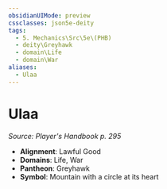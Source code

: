 ```yaml
---
obsidianUIMode: preview
cssclasses: json5e-deity
tags:
  - 5. Mechanics\Src\5e\(PHB)
  - deity\Greyhawk
  - domain\Life
  - domain\War
aliases:
  - Ulaa
---
```

# Ulaa
*Source: Player's Handbook p. 295* 

- **Alignment**: Lawful Good
- **Domains**: Life, War
- **Pantheon**: Greyhawk
- **Symbol**: Mountain with a circle at its heart
